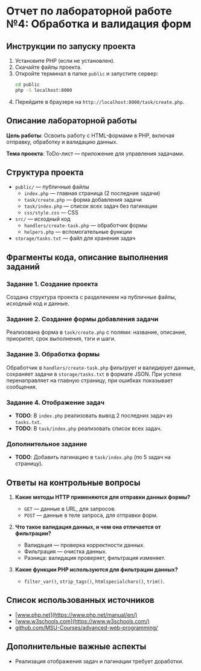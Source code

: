 # Отчет по лабораторной работе №4: Обработка и валидация форм

## Инструкции по запуску проекта

1. Установите PHP (если не установлен).
2. Скачайте файлы проекта.
3. Откройте терминал в папке `public` и запустите сервер:
   ```sh
   cd public
   php -S localhost:8000
   ```
4. Перейдите в браузере на `http://localhost:8000/task/create.php`.

## Описание лабораторной работы

**Цель работы**: Освоить работу с HTML-формами в PHP, включая отправку, обработку и валидацию данных.

**Тема проекта**: ToDo-лист — приложение для управления задачами.

## Структура проекта
- `public/` — публичные файлы
  - `index.php` — главная страница (2 последние задачи)
  - `task/create.php` — форма добавления задачи
  - `task/index.php` — список всех задач без пагинации
  - `css/style.css` — CSS
- `src/` — исходный код
  - `handlers/create-task.php` — обработчик формы
  - `helpers.php` — вспомогательные функции
- `storage/tasks.txt` — файл для хранения задач

## Фрагменты кода, описание выполнения заданий

### Задание 1. Создание проекта
Создана структура проекта с разделением на публичные файлы, исходный код и данные.

### Задание 2. Создание формы добавления задачи
Реализована форма в `task/create.php` с полями: название, описание, приоритет, срок выполнения, тэги и шаги.

### Задание 3. Обработка формы
Обработчик в `handlers/create-task.php` фильтрует и валидирует данные, сохраняет задачи в `storage/tasks.txt` в формате JSON. При успехе перенаправляет на главную страницу, при ошибках показывает сообщения.

### Задание 4. Отображение задач
- **TODO**: В `index.php` реализовать вывод 2 последних задач из `tasks.txt`.
- **TODO**: В `task/index.php` реализовать список всех задач.

### Дополнительное задание
- **TODO**: Добавить пагинацию в `task/index.php` (по 5 задач на страницу).

## Ответы на контрольные вопросы

1. **Какие методы HTTP применяются для отправки данных формы?**  
   - `GET` — данные в URL, для запросов.  
   - `POST` — данные в теле запроса, для отправки форм.

2. **Что такое валидация данных, и чем она отличается от фильтрации?**  
   - Валидация — проверка корректности данных.  
   - Фильтрация — очистка данных.  
   - Разница: валидация проверяет, фильтрация изменяет.

3. **Какие функции PHP используются для фильтрации данных?**  
   - `filter_var()`, `strip_tags()`, `htmlspecialchars()`, `trim()`.

## Список использованных источников
- [www.php.net](https://www.php.net/manual/en/)  
- [www.w3schools.com](https://www.w3schools.com/)  
- [github.com/MSU-Courses/advanced-web-programming/](https://github.com/MSU-Courses/advanced-web-programming/)

## Дополнительные важные аспекты
- Реализация отображения задач и пагинации требует доработки.
